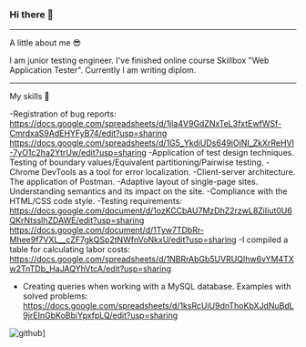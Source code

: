 ### Hi there 👋
____________________________________________________________________________________________________________________________________________________________________
A little about me 😎

I am junior testing engineer. I've finished online course Skillbox "Web Application Tester". Currently I am writing diplom.
____________________________________________________________________________________________________________________________________________________________________

My skills 💪

-Registration of bug reports: https://docs.google.com/spreadsheets/d/1jla4V9GdZNxTeL3fxtEwfWSf-CmrdxaS9AdEHYFyB74/edit?usp=sharing
                              https://docs.google.com/spreadsheets/d/1G5_YkdiUDs649iOjNI_ZkXrReHVI-7yO1c2ha2YtrUw/edit?usp=sharing
-Application of test design techniques. Testing of boundary values/Equivalent partitioning/Pairwise testing.
-Chrome DevTools as a tool for error localization.
-Client-server architecture. The application of Postman. 
-Adaptive layout of single-page sites. Understanding semantics and its impact on the site. 
-Compliance with the HTML/CSS code style.
-Testing requirements:  https://docs.google.com/document/d/1ozKCCbAU7MzDhZ2rzwL8ZiIiut0U6QKrNtsslhZDAWE/edit?usp=sharing
                        https://docs.google.com/document/d/1Tyw7TDbRr-Mhee9f7VXL__cZF7gkQSp2tNWfnVoNkxU/edit?usp=sharing
-I compiled a table for calculating labor costs: https://docs.google.com/spreadsheets/d/1NBRrAbGb5UVRUQIhw6vYM4TXw2TnTDb_HaJAQYhVtcA/edit?usp=sharing
- Сreating queries when working with a MySQL database. Examples with solved problems:   https://docs.google.com/spreadsheets/d/1ksRcUiU9dnThoKbXJdNuBdL9jrEInGbKoBbiYpxfpLQ/edit?usp=sharing



![github](https://img.shields.io/badge/GitHub-000000?style=for-the-badge&logo=GitHub&logoColor=white)]
